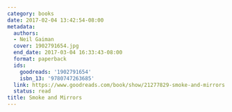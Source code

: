 ```yaml
---
category: books
date: 2017-02-04 13:42:54-08:00
metadata:
  authors:
  - Neil Gaiman
  cover: 1902791654.jpg
  end_date: 2017-03-04 16:33:43-08:00
  format: paperback
  ids:
    goodreads: '1902791654'
    isbn_13: '9780747263685'
  link: https://www.goodreads.com/book/show/21277829-smoke-and-mirrors
  status: read
title: Smoke and Mirrors
---
```

